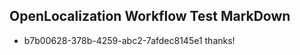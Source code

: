 ## OpenLocalization Workflow Test MarkDown
* b7b00628-378b-4259-abc2-7afdec8145e1 
thanks!<!--HONumber=Mar16_HO3-->
